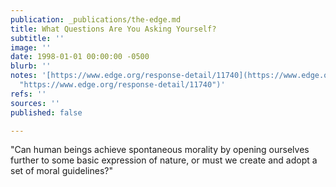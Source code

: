 ```yaml
---
publication: _publications/the-edge.md
title: What Questions Are You Asking Yourself?
subtitle: ''
image: ''
date: 1998-01-01 00:00:00 -0500
blurb: ''
notes: '[https://www.edge.org/response-detail/11740](https://www.edge.org/response-detail/11740
  "https://www.edge.org/response-detail/11740")'
refs: ''
sources: ''
published: false

---
```

"Can human beings achieve spontaneous morality by opening ourselves further to some basic expression of nature, or must we create and adopt a set of moral guidelines?"